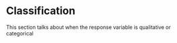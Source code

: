 # Classification 

This section talks about when the response variable is qualitative or categorical
